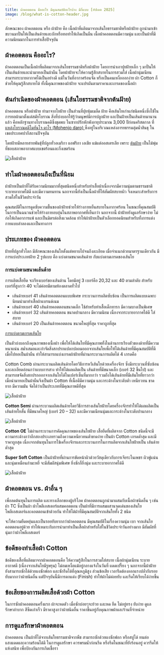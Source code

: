 ```yaml
---
title: ผ้าคอตตอน คืออะไร มีคุณสมบัติอะไรบ้าง มีกี่แบบ [อัปเดต 2025]
image: /blog/what-is-cotton-header.jpg
---
```


ลักษณะของ ผ้าคอตตอน หรือ ผ้าฝ้าย คือ เนื้อผ้าที่ผลิตมาจากเส้นใยธรรมชาติหรือผ้าฝ้าย ถูกนำมาเข้าขบวนมาปั่นให้เป็นเส้นด้ายและถักหรือทอทำให้เกิดเป็นผืน เนื้อผ้าคอตตอนมีความนุ่ม และเป็นผ้าที่มีความนิยมมากในการทำเสื้อปัจจุบัน

## ผ้าคอตตอน คืออะไร?

ผ้าคอตตอนเป็นเนื้อผ้าที่ผลิตมาจากเส้นใยธรรมชาติหรือผ้าฝ้าย โดยการนำเอาปุยฝ้ายเล็ก ๆ มาปั่นให้เป็นเส้นด้ายและนำมาทอเป็นผ้าผืน โดยผ้าฝ้ายจะให้ความรู้สึกสบายในการสวมใส่ เนื้อผ้านุ่มเนียน สามารถระบายอากาศได้เป็นอย่างดี แม้ในวันที่อากาศร้อนจัด หรือเป็นคนเหงื่อออกง่าย ผ้า Cotton ก็ช่วยให้คุณรู้สึกสบายได้ ทั้งนี้คุณภาพของผ้าฝ้าย จะแปรผันตามราคาและเกรดของเนื้อผ้า

## ต้นกำเนิดของผ้าคอตตอน (เส้นใยธรรมชาติจากต้นฝ้าย)

ผ้าคอตตอน หรือผ้าฝ้าย ทำมาจากใยฝ้าย เป็นส่วนที่ปุยหุ้มเมล็ด ฝ้าย คือเส้นใยเก่าแก่ชนิดหนึ่งซึ่งใช้ในการทอผ้ามาตั้งแต่สมัยโบราณ สิ่งที่บ่งบอกให้รู้ว่ามนุษย์มีการปลูกฝ้าย และปั่นฝ้ายเป็นเส้นด้ายมานานแล้ว คือหลักฐานทางโบราณคดีซึ่งขุดพบ ในซากปรักหักพังอายุประมาณ 3,000 ปีก่อนคริสตกาล ที่[แหล่งโบราณคดีโมฮันโจ ดาโร (Mohenjo daro) ](/https://artsandculture.google.com/entity/m0k9kx?hl=th) ซึ่งอยู่ในบริเวณแหล่งอารยธรรมลุ่มน้ำสินธุ ในเขตประเทศปากีสถานปัจจุบัน

โดยฝ้ายมีหลายสายพันธุ์ที่ปลูกทั่วอเมริกา แอฟริกา เอเชีย แม้แต่ออสเตรเลีย เพราะ [ต้นฝ้าย](https://khaolan.redcross.or.th/ฝ้าย/#:~:text=ลักษณะของต้นฝ้าย,มีขนละเอียดขึ้นหนาแน่น) เป็นไม้พุ่มที่ชอบสภาพอากาศแบบเขตร้อนและกึ่งเขตร้อน


![เสื้อผ้าฝ้าย](/blog/what-is-cotton-1.jpg)

## ทำไมผ้าคอตตอนถึงเป็นที่นิยม

ผ้าฝ้ายเป็นผ้าที่ได้รับความนิยมมากที่สุดชนิดหนึ่งสำหรับทำเสื้อผ้าเนื่องจากมีความนุ่มตามธรรมชาติ ระบายอากาศได้ดี และมีความทนทาน นอกจากนี้ยังเป็นเนื้อผ้าที่ให้สัมผัสสบายผิว จึงเหมาะสำหรับการสวมใส่ในชีวิตประจำวัน

คุณสมบัติในการดูดซับความชื้นของผ้าฝ้ายช่วยให้ร่างกายเย็นสบายในอากาศร้อน ในขณะที่คุณสมบัติในการเป็นฉนวนช่วยให้ร่างกายอบอุ่นในสภาพอากาศที่เย็นกว่า นอกจากนี้ ผ้าฝ้ายยังดูแลรักษาง่าย ไม่ก่อให้เกิดอาการแพ้ และเป็นมิตรต่อสิ่งแวดล้อม ทำให้ผ้าฝ้ายเป็นตัวเลือกยอดนิยมสำหรับทั้งการแต่งกายแบบลำลองและเป็นทางการ

## ประเภทของ ผ้าคอตตอน

ฝ้ายที่ปลูกทั่วโลก มีลักษณะของเส้นใยตั้งแต่หยาบไปจนถึงละเอียด เมื่อจำแนกด้วยมาตรฐานเดียวกัน มีการแบ่งประเภทฝ้าย 2 รูปแบบ คือ แบ่งตามขนาดเส้นด้าย กับแบ่งตามเกรดของเส้นใย

### การแบ่งตามขนาดเส้นด้าย

การผลิตเสื้อยืด จะเรียงเบอร์ของเส้นด้าน โดยมีอยู่ 3 เบอร์คือ 20,32 และ 40 ตามลำดับ สำหรับเบอร์ที่สูงกว่า 40 จะไม่ค่อยมีตามท้องตลาดทั่วไป

- เส้นด้ายเบอร์ 41 เส้นด้ายคอตตอนแบบพิเศษ กระบวนการผลิตซับซ้อน เป็นการผลิตแบบเฉพาะ นิยมนำมาทำเสื้อผ้าแบรนด์เนม
- เส้นด้ายเบอร์ 40 เส้นด้ายคอตตอนขนาดเล็ก ใช้สำหรับทำเสื้อเด็กทารก มีความบางเป็นพิเศษ
- เส้นด้ายเบอร์ 32 เส้นด้ายคอตตอน ขนาดปานกลาง มีความนิยม เนื่องจากระบายอากาศได้ดี ใส่สบาย
- เส้นด้ายเบอร์ 20 เป็นเส้นด้ายคอตตอน ขนาดใหญ่ที่สุด ราคาถูกที่สุด

[การแบ่งตามเกรดเส้นใย](/somsritshirt-cotton)

เป็นตัวบ่งบอกถึงคุณภาพของเนื้อผ้า เพื่อให้ได้เส้นใยที่มีคุณภาพทั้งในด้านการเรียงตัวของด้ายที่มีความหนาแน่น สม่ำเสมอและกำจัดสิ่งสกปรกแปลกปลอมออกจากเส้นใยเพื่อให้ได้เส้นด้ายที่มีคุณสมบัติที่ดี เมื่อไปทอเป็นผ้าผืน ทำให้สามารถแบ่งเกรดผ้าฝ้ายที่ผ่านกระบวนการผลิตได้ 4 เกรดคือ

Cotton Comb ผ่านกระบวนผลิตเส้นด้ายโดยวิธีการหวีเส้นใยด้วยเครื่องจักร ซึ่งมีกระบวนที่ซับซ้อนและละเอียดอ่อนกว่าแบบการสาง ทำให้ได้ผลผลิตเป็น เส้นด้ายที่มีขนาดเล็ก (เบอร์ 32 ขึ้นไป) และสามารถขจัดสิ่งสกปรกออกจากเส้นใยได้ในเปอร์เซ็นที่มากกว่า รวมถึงได้เส้นด้ายที่มีเส้นใยที่ยาวกว่า เมื่อนำมาทอเป็นผ้าผืนจึงเป็นผ้า Cotton ที่เนื้อดีมีความนุ่ม และกระด้างในระดับต่ำ เหนียวทน ขาดยาก มีความมัน จัดได้ว่าเป็นประเภทที่มีคุณภาพดีที่สุด

![เสื้อผ้าฝ้าย](/blog/what-is-cotton-2.jpg)

**Cotton Semi** ผ่านกระบวนผลิตเส้นด้ายโดยวิธีการสางเส้นใยฝ้ายโดยครื่องจักรทำให้ได้ผลผลิตเป็นเส้นด้ายใยสั้น ที่มีขนาดใหญ่ (เบอร์ 20 – 32) และมีความเนียนนุ่มและกระด้างในระดับปานกลาง

![เสื้อผ้าฝ้าย](/blog/what-is-cotton-3.jpg)

**Cotton OE** ไม่ผ่านกระบวนการคัดคุณภาพของเส้นใยฝ้าย เสื้อยืดที่ผลิตจาก Cotton ชนิดนี้จะมีความกระด้างกว่าอีกสองประเภทรวมถึงความเหนียวทนต่ำขาดง่าย เป็นผ้า Cotton เกรดต่ำสุด และมีราคาถูกสุด เนื่องจากต้นทุนในการใช้เครื่องจักรและกระบวนการในการผลิตจากเส้นใยฝ้ายเป็น เส้นด้ายต่ำสุด

**Super Soft Cotton** เป็นผ้าฝ้ายที่ผ่านการขัดหน้าผิวด้วยวัสดุเดียวกับการเจียระไนเพชร ผิวฟูแน่น และนุ่มเหมือนกำมะหยี่ จะมีสัมผัสนุ่มพิเศษ ยิ่งซักก็ยิ่งนุ่ม และระบายอากาศได้ดี

![เสื้อผ้าฝ้าย](/blog/what-is-cotton-4.jpg)

## ผ้าคอตตอน vs. ผ้าอื่น ๆ

เพื่อลดต้นทุนในการผลิต และทางเลือกของผู้บริโภค ผ้าคอตตอนถูกนำมาผสมกับเนื้อผ้าชนิดอื่น ๆ เช่น ผ้า TC ซึ่งเป็นผ้า ผ้าโพลีเอสเตอร์ผสมคอตตอน เป็นผ้าที่มีการผสมผสานจุดเด่นของเส้นใยโพลีเอสเตอร์และคอตตอนเข้าด้วยกัน ทำให้ได้ผ้าที่มีคุณสมบัติจากเส้นใยทั้ง 2 ชนิด

จะให้ความยืดหยุ่นและเป็นรอยยับยากกว่าผ้าคอตตอน มีคุณสมบัติในเรื่องความนุ่ม เบา จากเส้นใยคอตตอนอยู่ด้วย ทำให้เหมาะกับการนำมาทำเป็นเสื้อผ้าสำหรับใส่ในชีวิตประจำวันอย่างมาก มีสัมผัสที่นุ่มกว่าผ้าโพลีเอสเตอร์

## ข้อดีของทำเสื้อผ้า Cotton

ข้อดีของเสื้อที่ผลิตมาจากผ้าคอตตอนคือ ให้ความรู้สึกในการสวมใส่สบาย เนื้อผ้านุ่มเนียน ระบายอากาศดี (เนื่องจากเส้นใยมีรูพรุน) ไม่อมเหงื่อแม้อยู่กลางแจ้งในวันที่ แดดเปรี้ยง ๆ นอกจากนี้ผ้าฝ้ายยังสามารถซักได้ด้วยผงซักฟอก และซักรีดได้ที่อุณหภูมิสูง ส่วนข้อเสีย เวลารีดต้องออกแรงปล้ำกับรอยยับมากกว่าผ้าชนิดอื่น แต่ปัจจุบันนี้มีการตกแต่ง (Finish) ทำให้ผ้าไม่ค่อยยับ และรีดให้เรียบได้ง่ายขึ้น

## ข้อเสียของการผลิตเสื้อด้วยผ้า Cotton

ในการซักผ้าคอตตอนครั้งแรก ผ้าจะหดตัว เมื่อซักบ่อยๆจะย้วย และหด ยืด ไม่อยู่ทรง ยับง่าย ดูแลรักษาลำบาก สีซีดเก่าเร็ว มีราคาสูงกว่าผ้าชนิดอื่น ราคาขึ้นอยู่กับคุณภาพผ้าและร้านที่จำหน่าย

## การดูแลรักษาผ้าคอตตอน

ผ้าคอตตอน เป็นผ้าที่ได้จากเส้นใยธรรมชาติจากพืช สามารถซักด้วยผงซักฟอก หรือสบู่ได้ ทนต่อแสงแดดและความร้อนได้ดี ในการดูแลรักษา ควรพรมน้ำก่อนรีด หรือรีดในขณะที่ยังร้อนอยู่ ควรรีดให้แห้งสนิท เพื่อป้องกันการเกิดเชื้อรา



